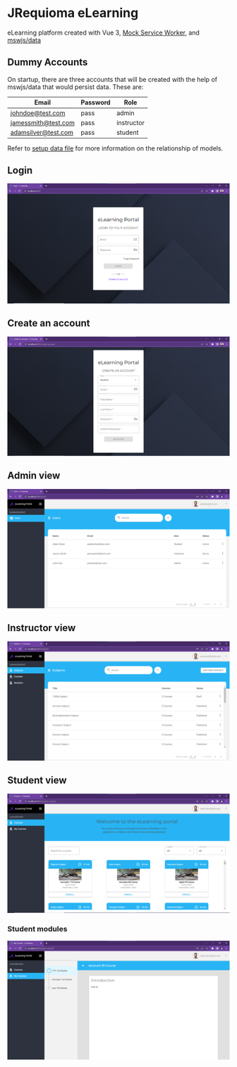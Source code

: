 # JRequioma eLearning
eLearning platform created with Vue 3, [Mock Service Worker](https://mswjs.io/), and [mswjs/data](https://github.com/mswjs/data)

## Dummy Accounts
On startup, there are three accounts that will be created with the help of mswjs/data that would persist data. These are:

Email | Password | Role
--- | --- | ---
johndoe@test.com | pass | admin
jamessmith@test.com | pass | instructor
adamsilver@test.com | pass | student

Refer to [setup data file](/elearning/src/mocks/db.ts) for more information on the relationship of models.

## Login
![Login](/readme-images/login.png)

## Create an account
![Create an account](/readme-images/create-account.png)

## Admin view
![Admin view](/readme-images/admin.png)
## Instructor view
![Instructor view](/readme-images/instructor.png)

## Student view
![Student view](/readme-images/student.png)

### Student modules
![Student modules](/readme-images/modules.png)